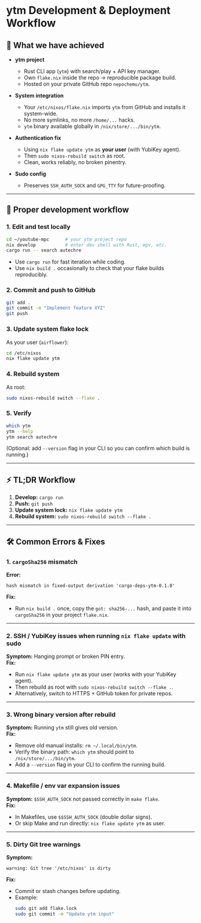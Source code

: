 # ytm Development & Deployment Workflow

## 📌 What we have achieved
- **ytm project**
  - Rust CLI app (`ytm`) with search/play + API key manager.
  - Own `flake.nix` inside the repo → reproducible package build.
  - Hosted on your private GitHub repo `nepochemu/ytm`.

- **System integration**
  - Your `/etc/nixos/flake.nix` imports `ytm` from GitHub and installs it system-wide.
  - No more symlinks, no more `/home/...` hacks.
  - `ytm` binary available globally in `/nix/store/.../bin/ytm`.

- **Authentication fix**
  - Using `nix flake update ytm` as **your user** (with YubiKey agent).
  - Then `sudo nixos-rebuild switch` as root.
  - Clean, works reliably, no broken pinentry.

- **Sudo config**
  - Preserves `SSH_AUTH_SOCK` and `GPG_TTY` for future-proofing.

---

## 🔄 Proper development workflow

### 1. Edit and test locally
```bash
cd ~/youtube-mpc      # your ytm project repo
nix develop           # enter dev shell with Rust, mpv, etc.
cargo run -- search autechre
```
- Use `cargo run` for fast iteration while coding.  
- Use `nix build .` occasionally to check that your flake builds reproducibly.

### 2. Commit and push to GitHub
```bash
git add .
git commit -m "Implement feature XYZ"
git push
```

### 3. Update system flake lock
As your user (`airflower`):
```bash
cd /etc/nixos
nix flake update ytm
```

### 4. Rebuild system
As root:
```bash
sudo nixos-rebuild switch --flake .
```

### 5. Verify
```bash
which ytm
ytm --help
ytm search autechre
```

(Optional: add `--version` flag in your CLI so you can confirm which build is running.)

---

## ⚡ TL;DR Workflow
1. **Develop:** `cargo run`  
2. **Push:** `git push`  
3. **Update system lock:** `nix flake update ytm`  
4. **Rebuild system:** `sudo nixos-rebuild switch --flake .`  


---

## 🛠 Common Errors & Fixes

### 1. `cargoSha256` mismatch
**Error:**
```
hash mismatch in fixed-output derivation 'cargo-deps-ytm-0.1.0'
```
**Fix:**
- Run `nix build .` once, copy the `got: sha256-...` hash, and paste it into `cargoSha256` in your project `flake.nix`.

---

### 2. SSH / YubiKey issues when running `nix flake update` with sudo
**Symptom:** Hanging prompt or broken PIN entry.  
**Fix:**
- Run `nix flake update ytm` as your user (works with your YubiKey agent).  
- Then rebuild as root with `sudo nixos-rebuild switch --flake .`.  
- Alternatively, switch to HTTPS + GitHub token for private repos.

---

### 3. Wrong binary version after rebuild
**Symptom:** Running `ytm` still gives old version.  
**Fix:**
- Remove old manual installs: `rm ~/.local/bin/ytm`.  
- Verify the binary path: `which ytm` should point to `/nix/store/.../bin/ytm`.  
- Add a `--version` flag in your CLI to confirm the running build.

---

### 4. Makefile / env var expansion issues
**Symptom:** `$SSH_AUTH_SOCK` not passed correctly in `make flake`.  
**Fix:**
- In Makefiles, use `$$SSH_AUTH_SOCK` (double dollar signs).  
- Or skip Make and run directly: `nix flake update ytm` as user.

---

### 5. Dirty Git tree warnings
**Symptom:**
```
warning: Git tree '/etc/nixos' is dirty
```
**Fix:**
- Commit or stash changes before updating.  
- Example:
  ```bash
  sudo git add flake.lock
  sudo git commit -m "Update ytm input"
  ```

